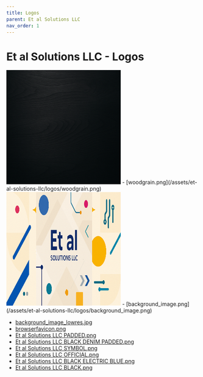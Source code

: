 ```yaml
---
title: Logos
parent: Et al Solutions LLC
nav_order: 1
---
```


# Et al Solutions LLC - Logos

<img height="300" width="300" src="/assets/et-al-solutions-llc/logos/woodgrain.png" />
- [woodgrain.png](/assets/et-al-solutions-llc/logos/woodgrain.png)

<img height="300" width="300" src="/assets/et-al-solutions-llc/logos/background_image.png" />
- [background_image.png](/assets/et-al-solutions-llc/logos/background_image.png)

- [background_image_lowres.jpg](/asset/set-al-solutions-llc/logos/background_image_lowres.jpg)
- [browserfavicon.png](/assets/et-al-solutions-llc/logos/browserfavicon.png)
- [Et al Solutions LLC PADDED.png](/assets/et-al-solutions-llc/logos/Et-al-Solutions-LLC_PADDED.png)
- [Et al Solutions LLC BLACK DENIM PADDED.png](/assets/et-al-solutions-llc/logos/Et-al-Solutions-LLC_BLACK_DENIM_PADDED.png)
- [Et al Solutions LLC SYMBOL.png](/assets/et-al-solutions-llc/logos/Et-al-Solutions-LLC_SYMBOL.png)
- [Et al Solutions LLC OFFICIAL.png](/assets/et-al-solutions-llc/logos/Et-al-Solutions-LLC_OFFICIAL.png)
- [Et al Solutions LLC BLACK ELECTRIC BLUE.png](/assets/et-al-solutions-llc/logos/Et-al-Solutions-LLC_BLACK_ELECTRIC_BLUE.png)
- [Et al Solutions LLC BLACK.png](/assets/et-al-solutions-llc/logos/Et-al-Solutions-LLC_BLACK.png)


